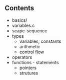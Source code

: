 ## Contents
  - basics/
  - variables.c
  - scape-sequence
  - types
 	- variables, constants
	- arithmetic
	- control flow
  - operators
  - functions
		- statements
	- pointers
	- strutures
